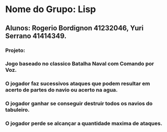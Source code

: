 # Nome do Grupo: Lisp
## Alunos: Rogerio Bordignon 41232046, Yuri Serrano 41414349.
### Projeto:
### Jogo baseado no classico Batalha Naval com Comando por Voz.
### O jogador faz sucessivos ataques que podem resultar em acerto de partes do navio ou acerto na agua.
### O jogador ganhar se conseguir destruir todos os navios do tabuleiro.
### O jogador perde se alcançar a quantidade maxima de ataques.
